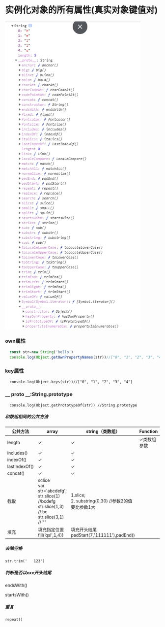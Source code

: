 # 实例化对象的所有属性(真实对象键值对)

![1566952961137](img/1566952961137.png)



### own属性 

```js
  const str=new String('hello')
  console.log(Object.getOwnPropertyNames(str))//["0", "1", "2", "3", "4", "length"]

```
### key属性

```
  console.log(Object.keys(str))//["0", "1", "2", "3", "4"]
```
### __ proto __:String.prototype

```
  console.log(Object.getPrototypeOf(str)) //String.prototype
```

##### 和数组相同的公共方法

|公共方法|array|string（类数组）|Function|
|----|----|-----|-----|
|length|✓|✓|✓类数组参数|
|includes()|✓|✓||
|indexOf()|✓|✓||
|lastIndexOf()|✓|✓||
|concat()|✓|✓||
|截取|sclice <br />var str='abcdefg'; <br/>str.slice(1)   //bcdefg      <br/>str.slice(1,3)  // bc<br/>str.slice(3,1) // ""|1.slice;<br />2. substring(0,30) //参数2的值要比参数1大||
|填充|填充指定位置<br />fill(’qsl’,1,4))|填充开头结尾 <br /> padStart(7,'111111'),padEnd()||

##### 去除空格

```
str.trim('   123')
```

##### 判断是否以xxx开头结尾

endsWith()

startsWith()

##### 重复

```
repeat()
```







